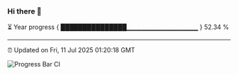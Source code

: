 ### Hi there 👋

⏳ Year progress { ███████████████▁▁▁▁▁▁▁▁▁▁▁▁▁▁▁ } 52.34 %

---

⏰ Updated on Fri, 11 Jul 2025 01:20:18 GMT

![Progress Bar CI](https://github.com/liununu/liununu/workflows/Progress%20Bar%20CI/badge.svg)
